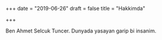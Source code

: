 +++
date = "2019-06-26"
draft = false
title = "Hakkimda"

+++

Ben Ahmet Selcuk Tuncer. Dunyada yasayan garip bi insanim.